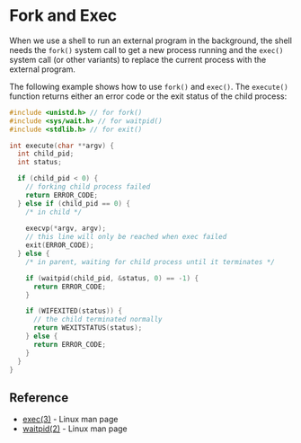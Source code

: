 # Fork and Exec

When we use a shell to run an external program in the background, the shell needs the `fork()` system call to get a new process running and the `exec()` system call (or other variants) to replace the current process with the external program.

The following example shows how to use `fork()` and `exec()`. The `execute()` function returns either an error code or the exit status of the child process:

```c
#include <unistd.h> // for fork()
#include <sys/wait.h> // for waitpid()
#include <stdlib.h> // for exit()

int execute(char **argv) {
  int child_pid;
  int status;

  if (child_pid < 0) {
    // forking child process failed
    return ERROR_CODE;
  } else if (child_pid == 0) {
    /* in child */
    
    execvp(*argv, argv);
    // this line will only be reached when exec failed
    exit(ERROR_CODE);
  } else {
    /* in parent, waiting for child process until it terminates */

    if (waitpid(child_pid, &status, 0) == -1) {
      return ERROR_CODE;
    }

    if (WIFEXITED(status)) {
      // the child terminated normally
      return WEXITSTATUS(status);
    } else {
      return ERROR_CODE;
    }
  }
}
```

## Reference

* [exec(3)](https://linux.die.net/man/3/exec) - Linux man page
* [waitpid(2)](https://linux.die.net/man/2/waitpid) - Linux man page
